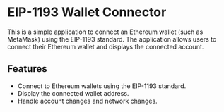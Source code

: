 # EIP-1193 Wallet Connector

This is a simple  application to connect an Ethereum wallet (such as MetaMask) using the EIP-1193 standard. The application allows users to connect their Ethereum wallet and displays the connected account.

## Features

- Connect to Ethereum wallets using the EIP-1193 standard.
- Display the connected wallet address.
- Handle account changes and network changes.

